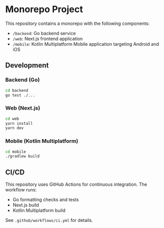 # Monorepo Project

This repository contains a monorepo with the following components:

- `/backend`: Go backend service
- `/web`: Next.js frontend application
- `/mobile`: Kotlin Multiplatform Mobile application targeting Android and iOS

## Development

### Backend (Go)
```bash
cd backend
go test ./...
```

### Web (Next.js)
```bash
cd web
yarn install
yarn dev
```

### Mobile (Kotlin Multiplatform)
```bash
cd mobile
./gradlew build
```

## CI/CD

This repository uses GitHub Actions for continuous integration. The workflow runs:
- Go formatting checks and tests
- Next.js build
- Kotlin Multiplatform build

See `.github/workflows/ci.yml` for details.